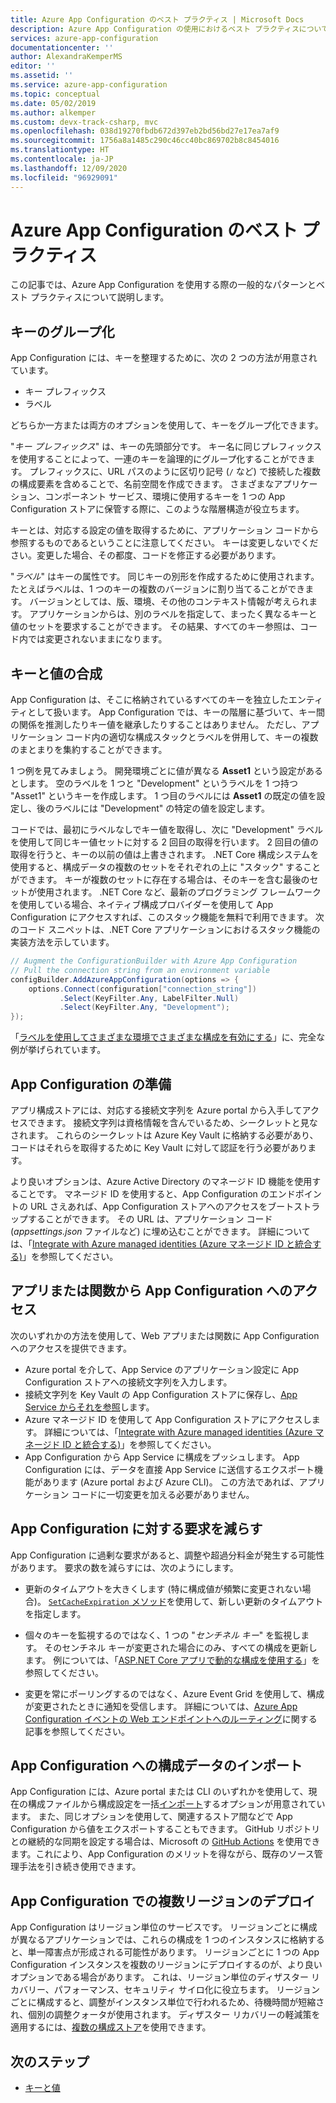 ```yaml
---
title: Azure App Configuration のベスト プラクティス | Microsoft Docs
description: Azure App Configuration の使用におけるベスト プラクティスについて説明します。 ここでは、キーのグループ化、キー値の構成、App Configuration の準備などのトピックについて説明します。
services: azure-app-configuration
documentationcenter: ''
author: AlexandraKemperMS
editor: ''
ms.assetid: ''
ms.service: azure-app-configuration
ms.topic: conceptual
ms.date: 05/02/2019
ms.author: alkemper
ms.custom: devx-track-csharp, mvc
ms.openlocfilehash: 038d19270fbdb672d397eb2bd56bd27e17ea7af9
ms.sourcegitcommit: 1756a8a1485c290c46cc40bc869702b8c8454016
ms.translationtype: HT
ms.contentlocale: ja-JP
ms.lasthandoff: 12/09/2020
ms.locfileid: "96929091"
---
```

# <a name="azure-app-configuration-best-practices"></a>Azure App Configuration のベスト プラクティス

この記事では、Azure App Configuration を使用する際の一般的なパターンとベスト プラクティスについて説明します。

## <a name="key-groupings"></a>キーのグループ化

App Configuration には、キーを整理するために、次の 2 つの方法が用意されています。

* キー プレフィックス
* ラベル

どちらか一方または両方のオプションを使用して、キーをグループ化できます。

"*キー プレフィックス*" は、キーの先頭部分です。 キー名に同じプレフィックスを使用することによって、一連のキーを論理的にグループ化することができます。 プレフィックスに、URL パスのように区切り記号 (`/` など) で接続した複数の構成要素を含めることで、名前空間を作成できます。 さまざまなアプリケーション、コンポーネント サービス、環境に使用するキーを 1 つの App Configuration ストアに保管する際に、このような階層構造が役立ちます。

キーとは、対応する設定の値を取得するために、アプリケーション コードから参照するものであるということに注意してください。 キーは変更しないでください。変更した場合、その都度、コードを修正する必要があります。

"*ラベル*" はキーの属性です。 同じキーの別形を作成するために使用されます。 たとえばラベルは、1 つのキーの複数のバージョンに割り当てることができます。 バージョンとしては、版、環境、その他のコンテキスト情報が考えられます。 アプリケーションからは、別のラベルを指定して、まったく異なるキーと値のセットを要求することができます。 その結果、すべてのキー参照は、コード内では変更されないままになります。

## <a name="key-value-compositions"></a>キーと値の合成

App Configuration は、そこに格納されているすべてのキーを独立したエンティティとして扱います。 App Configuration では、キーの階層に基づいて、キー間の関係を推測したりキー値を継承したりすることはありません。 ただし、アプリケーション コード内の適切な構成スタックとラベルを併用して、キーの複数のまとまりを集約することができます。

1 つ例を見てみましょう。 開発環境ごとに値が異なる **Asset1** という設定があるとします。 空のラベルを 1 つと "Development" というラベルを 1 つ持つ "Asset1" というキーを作成します。 1 つ目のラベルには **Asset1** の既定の値を設定し、後のラベルには "Development" の特定の値を設定します。

コードでは、最初にラベルなしでキー値を取得し、次に "Development" ラベルを使用して同じキー値セットに対する 2 回目の取得を行います。 2 回目の値の取得を行うと、キーの以前の値は上書きされます。 .NET Core 構成システムを使用すると、構成データの複数のセットをそれぞれの上に "スタック" することができます。 キーが複数のセットに存在する場合は、そのキーを含む最後のセットが使用されます。 .NET Core など、最新のプログラミング フレームワークを使用している場合、ネイティブ構成プロバイダーを使用して App Configuration にアクセスすれば、このスタック機能を無料で利用できます。 次のコード スニペットは、.NET Core アプリケーションにおけるスタック機能の実装方法を示しています。

```csharp
// Augment the ConfigurationBuilder with Azure App Configuration
// Pull the connection string from an environment variable
configBuilder.AddAzureAppConfiguration(options => {
    options.Connect(configuration["connection_string"])
           .Select(KeyFilter.Any, LabelFilter.Null)
           .Select(KeyFilter.Any, "Development");
});
```

「[ラベルを使用してさまざまな環境でさまざまな構成を有効にする](./howto-labels-aspnet-core.md)」に、完全な例が挙げられています。

## <a name="app-configuration-bootstrap"></a>App Configuration の準備

アプリ構成ストアには、対応する接続文字列を Azure portal から入手してアクセスできます。 接続文字列は資格情報を含んでいるため、シークレットと見なされます。 これらのシークレットは Azure Key Vault に格納する必要があり、コードはそれらを取得するために Key Vault に対して認証を行う必要があります。

より良いオプションは、Azure Active Directory のマネージド ID 機能を使用することです。 マネージド ID を使用すると、App Configuration のエンドポイントの URL さえあれば、App Configuration ストアへのアクセスをブートストラップすることができます。 その URL は、アプリケーション コード (*appsettings.json* ファイルなど) に埋め込むことができます。 詳細については、「[Integrate with Azure managed identities (Azure マネージド ID と統合する)](howto-integrate-azure-managed-service-identity.md)」を参照してください。

## <a name="app-or-function-access-to-app-configuration"></a>アプリまたは関数から App Configuration へのアクセス

次のいずれかの方法を使用して、Web アプリまたは関数に App Configuration へのアクセスを提供できます。

* Azure portal を介して、App Service のアプリケーション設定に App Configuration ストアへの接続文字列を入力します。
* 接続文字列を Key Vault の App Configuration ストアに保存し、[App Service からそれを参照](../app-service/app-service-key-vault-references.md)します。
* Azure マネージド ID を使用して App Configuration ストアにアクセスします。 詳細については、「[Integrate with Azure managed identities (Azure マネージド ID と統合する)](howto-integrate-azure-managed-service-identity.md)」を参照してください。
* App Configuration から App Service に構成をプッシュします。 App Configuration には、データを直接 App Service に送信するエクスポート機能があります (Azure portal および Azure CLI)。 この方法であれば、アプリケーション コードに一切変更を加える必要がありません。

## <a name="reduce-requests-made-to-app-configuration"></a>App Configuration に対する要求を減らす

App Configuration に過剰な要求があると、調整や超過分料金が発生する可能性があります。 要求の数を減らすには、次のようにします。

* 更新のタイムアウトを大きくします (特に構成値が頻繁に変更されない場合)。 [`SetCacheExpiration` メソッド](/dotnet/api/microsoft.extensions.configuration.azureappconfiguration.azureappconfigurationrefreshoptions.setcacheexpiration)を使用して、新しい更新のタイムアウトを指定します。

* 個々のキーを監視するのではなく、1 つの "*センチネル キー*" を監視します。 そのセンチネル キーが変更された場合にのみ、すべての構成を更新します。 例については、「[ASP.NET Core アプリで動的な構成を使用する](enable-dynamic-configuration-aspnet-core.md)」を参照してください。

* 変更を常にポーリングするのではなく、Azure Event Grid を使用して、構成が変更されたときに通知を受信します。 詳細については、[Azure App Configuration イベントの Web エンドポイントへのルーティング](./howto-app-configuration-event.md)に関する記事を参照してください。

## <a name="importing-configuration-data-into-app-configuration"></a>App Configuration への構成データのインポート

App Configuration には、Azure portal または CLI のいずれかを使用して、現在の構成ファイルから構成設定を一括[インポート](./howto-import-export-data.md)するオプションが用意されています。 また、同じオプションを使用して、関連するストア間などで App Configuration から値をエクスポートすることもできます。 GitHub リポジトリとの継続的な同期を設定する場合は、Microsoft の [GitHub Actions](./concept-github-action.md) を使用できます。これにより、App Configuration のメリットを得ながら、既存のソース管理手法を引き続き使用できます。

## <a name="multi-region-deployment-in-app-configuration"></a>App Configuration での複数リージョンのデプロイ

App Configuration はリージョン単位のサービスです。 リージョンごとに構成が異なるアプリケーションでは、これらの構成を 1 つのインスタンスに格納すると、単一障害点が形成される可能性があります。 リージョンごとに 1 つの App Configuration インスタンスを複数のリージョンにデプロイするのが、より良いオプションである場合があります。 これは、リージョン単位のディザスター リカバリー、パフォーマンス、セキュリティ サイロ化に役立ちます。 リージョンごとに構成すると、調整がインスタンス単位で行われるため、待機時間が短縮され、個別の調整クォータが使用されます。 ディザスター リカバリーの軽減策を適用するには、[複数の構成ストア](./concept-disaster-recovery.md)を使用できます。 

## <a name="next-steps"></a>次のステップ

* [キーと値](./concept-key-value.md)